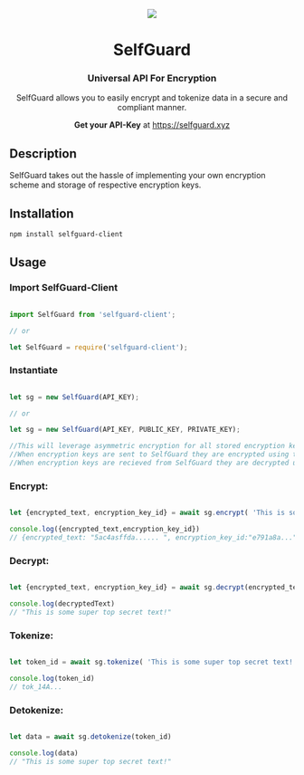 
<p align="center">
  <img src="https://bafybeigfziugbx7542fy63mjyyeqtbbdpkbwj6mqu6gelkovgryvhbrglm.ipfs.w3s.link/selfguard.png">
  <h1 align="center"> SelfGuard</h1>
  <h3 align="center">Universal API For Encryption</h3>
  <p align='center'> SelfGuard allows you to easily encrypt and tokenize data  in a secure and compliant manner. </p>
  <p align='center'> <b>Get your API-Key</b> at <a href='https://selfguard.xyz'> https://selfguard.xyz </a>
</p>

## Description

SelfGuard takes out the hassle of implementing your own encryption scheme and storage of respective encryption keys.

## Installation

  `npm install selfguard-client`

## Usage

### Import SelfGuard-Client

```javascript

import SelfGuard from 'selfguard-client';

// or

let SelfGuard = require('selfguard-client');

```

### Instantiate

```javascript

let sg = new SelfGuard(API_KEY);

// or

let sg = new SelfGuard(API_KEY, PUBLIC_KEY, PRIVATE_KEY);

//This will leverage asymmetric encryption for all stored encryption keys.
//When encryption keys are sent to SelfGuard they are encrypted using the PUBLIC_KEY.
//When encryption keys are recieved from SelfGuard they are decrypted using the PRIVATE_KEY.

```

### Encrypt:

```javascript

let {encrypted_text, encryption_key_id} = await sg.encrypt( 'This is some super top secret text!')

console.log({encrypted_text,encryption_key_id})
// {encrypted_text: "5ac4asffda...... ", encryption_key_id:"e791a8a..."}

```

### Decrypt:

```javascript

let {encrypted_text, encryption_key_id} = await sg.decrypt(encrypted_text, encryption_key_id)

console.log(decryptedText)
// "This is some super top secret text!"

```


### Tokenize:

```javascript

let token_id = await sg.tokenize( 'This is some super top secret text!')

console.log(token_id)
// tok_14A...

```

### Detokenize:

```javascript

let data = await sg.detokenize(token_id)

console.log(data)
// "This is some super top secret text!"

```